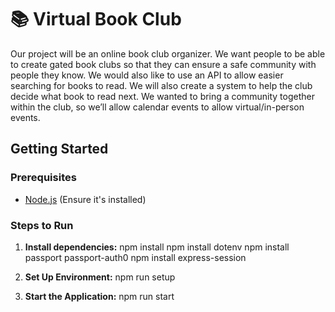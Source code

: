 # 📚 Virtual Book Club

Our project will be an online book club organizer. We want people to be able to create gated book clubs so that they can ensure a safe community with people they know. We would also like to use an API to allow easier searching for books to read. We will also create a system to help the club decide what book to read next. We wanted to bring a community together within the club, so we’ll allow calendar events to allow virtual/in-person events.

## Getting Started

### Prerequisites

- [Node.js](https://nodejs.org/) (Ensure it's installed)

### Steps to Run

1. **Install dependencies:**
   npm install
   npm install dotenv
   npm install passport passport-auth0
   npm install express-session

2. **Set Up Environment:**
   npm run setup

3. **Start the Application:**
   npm run start
